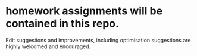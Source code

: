 # homework assignments will be contained in this repo.
Edit suggestions and improvements, including optimisation suggestions are highly welcomed and encouraged.
